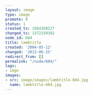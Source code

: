 ```yaml
---
layout: image
type: image
promote: 0
status: 1
created_ts: 1084360227
changed_ts: 1372159382
node_id: 604
title: lambtitle
created: '2004-05-12'
changed: '2013-06-25'
redirect_from: []
permalink: "/node/604/"
tags:
- imgn
images:
- src: image/images/lambtitle-604.jpg
  name: lambtitle-604.jpg
---
```


